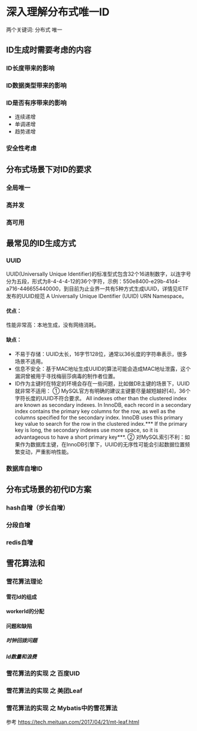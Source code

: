# 深入理解分布式唯一ID
两个关键词: 分布式 唯一

## ID生成时需要考虑的内容
### ID长度带来的影响
### ID数据类型带来的影响
### ID是否有序带来的影响
- 连续递增
- 单调递增
- 趋势递增
### 安全性考虑

## 分布式场景下对ID的要求
### 全局唯一
### 高并发
### 高可用

## 最常见的ID生成方式
### UUID
UUID(Universally Unique Identifier)的标准型式包含32个16进制数字，以连字号分为五段，形式为8-4-4-4-12的36个字符，示例：550e8400-e29b-41d4-a716-446655440000，到目前为止业界一共有5种方式生成UUID，详情见IETF发布的UUID规范 A Universally Unique IDentifier (UUID) URN Namespace。
#### 优点：
性能非常高：本地生成，没有网络消耗。
#### 缺点：
- 不易于存储：UUID太长，16字节128位，通常以36长度的字符串表示，很多场景不适用。
- 信息不安全：基于MAC地址生成UUID的算法可能会造成MAC地址泄露，这个漏洞曾被用于寻找梅丽莎病毒的制作者位置。
- ID作为主键时在特定的环境会存在一些问题，比如做DB主键的场景下，UUID就非常不适用：
  ① MySQL官方有明确的建议主键要尽量越短越好[4]，36个字符长度的UUID不符合要求。
All indexes other than the clustered index are known as secondary indexes. In InnoDB, each record in a secondary index contains the primary key columns for the row, as well as the columns specified for the secondary index. InnoDB uses this primary key value to search for the row in the clustered index.*** If the primary key is long, the secondary indexes use more space, so it is advantageous to have a short primary key***.
  ② 对MySQL索引不利：如果作为数据库主键，在InnoDB引擎下，UUID的无序性可能会引起数据位置频繁变动，严重影响性能。
### 数据库自增ID

## 分布式场景的初代ID方案
### hash自增（步长自增）
### 分段自增
### redis自增

## 雪花算法和
### 雪花算法理论
#### 雪花Id的组成
#### workerId的分配
#### 问题和缺陷
##### 时钟回拨问题
##### Id数量和浪费

### 雪花算法的实现 之 百度UID
### 雪花算法的实现 之 美团Leaf
### 雪花算法的实现 之 Mybatis中的雪花算法

参考 
https://tech.meituan.com/2017/04/21/mt-leaf.html
